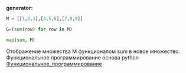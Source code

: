 **generator:**
```python
M = [[1,2,3],[4,5,6],[7,8,9]]

G=(sum(row) for row in M)
```

```python
map(sum, M)
```

Отображение множества M функционалом sum в новое множество. Функциональное программирование основа python
[Функциональное_программирование](https://ru.m.wikipedia.org/wiki/Функциональное_программирование)